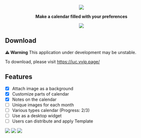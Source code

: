 <p align="center">
    <a href="https://github.com/baealex/Cally/">
        <img src="https://github.com/baealex/Cally/assets/35596687/6550b1a7-f371-4c25-b547-5c514cea85ee">
    </a>
</p>

<p align="center">
    <strong>Make a calendar filled with your preferences</strong>
</p>

<p align="center">
<img src="https://img.shields.io/github/package-json/v/baealex/Cally">    
</p>

## Download

**⚠️ Warning** This application under development may be unstable.

To download, please visit https://iuc.vvip.page/

## Features

- [x] Attach image as a background
- [x] Customize parts of calendar
- [x] Notes on the calendar
- [ ] Unique images for each month
- [ ] Various types calendar (Progress: 2/3)
- [ ] Use as a desktop widget
- [ ] Users can distribute and apply Template

![](https://github.com/baealex/Cally/assets/35596687/397a2459-c6f5-4a43-8cce-8294ee2cae07)
![](https://github.com/baealex/Cally/assets/35596687/62718966-8191-403f-93a9-15484216a355)
![](https://github.com/baealex/Cally/assets/35596687/3fc11f4d-05e4-4110-b9a5-5ded4a8ac196)

